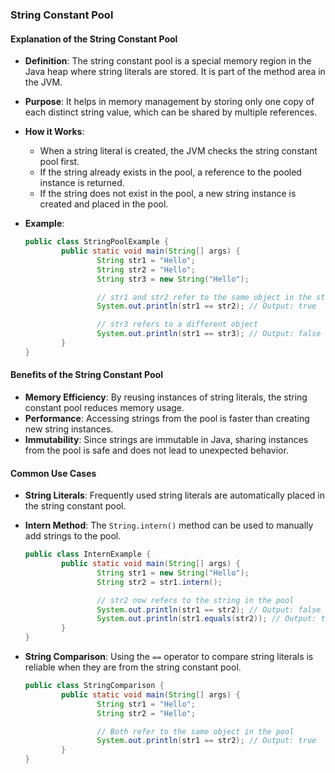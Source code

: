 ### String Constant Pool

#### Explanation of the String Constant Pool

- **Definition**: The string constant pool is a special memory region in the Java heap where string literals are stored. It is part of the method area in the JVM.
- **Purpose**: It helps in memory management by storing only one copy of each distinct string value, which can be shared by multiple references.
- **How it Works**:
    - When a string literal is created, the JVM checks the string constant pool first.
    - If the string already exists in the pool, a reference to the pooled instance is returned.
    - If the string does not exist in the pool, a new string instance is created and placed in the pool.
- **Example**:

    ```java
    public class StringPoolExample {
            public static void main(String[] args) {
                    String str1 = "Hello";
                    String str2 = "Hello";
                    String str3 = new String("Hello");

                    // str1 and str2 refer to the same object in the string pool
                    System.out.println(str1 == str2); // Output: true

                    // str3 refers to a different object
                    System.out.println(str1 == str3); // Output: false
            }
    }
    ```

#### Benefits of the String Constant Pool

- **Memory Efficiency**: By reusing instances of string literals, the string constant pool reduces memory usage.
- **Performance**: Accessing strings from the pool is faster than creating new string instances.
- **Immutability**: Since strings are immutable in Java, sharing instances from the pool is safe and does not lead to unexpected behavior.

#### Common Use Cases

- **String Literals**: Frequently used string literals are automatically placed in the string constant pool.
- **Intern Method**: The `String.intern()` method can be used to manually add strings to the pool.

    ```java
    public class InternExample {
            public static void main(String[] args) {
                    String str1 = new String("Hello");
                    String str2 = str1.intern();

                    // str2 now refers to the string in the pool
                    System.out.println(str1 == str2); // Output: false
                    System.out.println(str1.equals(str2)); // Output: true
            }
    }
    ```

- **String Comparison**: Using the `==` operator to compare string literals is reliable when they are from the string constant pool.

    ```java
    public class StringComparison {
            public static void main(String[] args) {
                    String str1 = "Hello";
                    String str2 = "Hello";

                    // Both refer to the same object in the pool
                    System.out.println(str1 == str2); // Output: true
            }
    }
    ```
